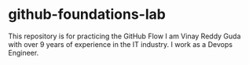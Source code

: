 # github-foundations-lab
This repository is for practicing the GitHub Flow
I am Vinay Reddy Guda with over 9 years of experience in the IT industry.
I work as a Devops Engineer.